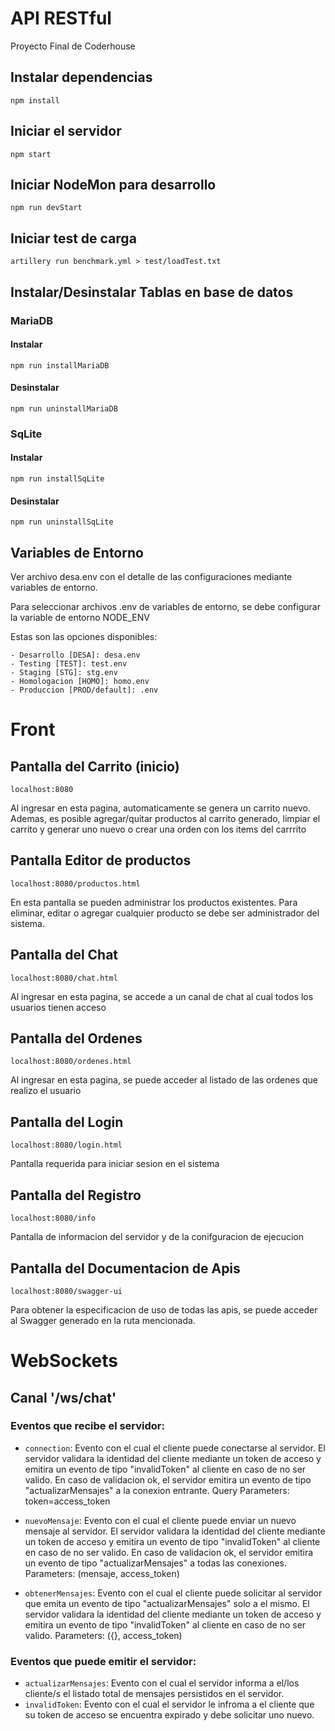 # API RESTful

Proyecto Final de Coderhouse

## Instalar dependencias

    npm install

## Iniciar el servidor

    npm start

## Iniciar NodeMon para desarrollo

    npm run devStart

## Iniciar test de carga

    artillery run benchmark.yml > test/loadTest.txt

## Instalar/Desinstalar Tablas en base de datos

### MariaDB

#### Instalar
    npm run installMariaDB

#### Desinstalar
    npm run uninstallMariaDB

### SqLite

#### Instalar
    npm run installSqLite

#### Desinstalar
    npm run uninstallSqLite

## Variables de Entorno

Ver archivo desa.env con el detalle de las configuraciones mediante variables de entorno.

Para seleccionar archivos .env de variables de entorno, se debe configurar la variable de entorno NODE_ENV

Estas son las opciones disponibles:

    - Desarrollo [DESA]: desa.env
    - Testing [TEST]: test.env
    - Staging [STG]: stg.env
    - Homologacion [HOMO]: homo.env
    - Produccion [PROD/default]: .env
    
# Front

## Pantalla del Carrito (inicio)

`localhost:8080`

Al ingresar en esta pagina, automaticamente se genera un carrito nuevo. Ademas, es posible agregar/quitar productos al carrito generado, limpiar el carrito y generar uno nuevo o crear una orden con los items del carrrito

## Pantalla Editor de productos

`localhost:8080/productos.html`

En esta pantalla se pueden administrar los productos existentes. Para eliminar, editar o agregar cualquier producto se debe ser administrador del sistema.

## Pantalla del Chat

`localhost:8080/chat.html`

Al ingresar en esta pagina, se accede a un canal de chat al cual todos los usuarios tienen acceso

## Pantalla del Ordenes

`localhost:8080/ordenes.html`

Al ingresar en esta pagina, se puede acceder al listado de las ordenes que realizo el usuario

## Pantalla del Login

`localhost:8080/login.html`

Pantalla requerida para iniciar sesion en el sistema

## Pantalla del Registro

`localhost:8080/info`

Pantalla de informacion del servidor y de la conifguracion de ejecucion

## Pantalla del Documentacion de Apis

`localhost:8080/swagger-ui`

Para obtener la especificacion de uso de todas las apis, se puede acceder al Swagger generado en la ruta mencionada.

# WebSockets

## Canal '/ws/chat'

### Eventos que recibe el servidor:

- `connection`: Evento con el cual el cliente puede conectarse al servidor. El servidor validara la identidad del cliente mediante un token de acceso y emitira un evento de tipo "invalidToken" al cliente en caso de no ser valido. En caso de validacion ok, el servidor emitira un evento de tipo "actualizarMensajes" a la conexion entrante.
    Query Parameters: token=access_token

- `nuevoMensaje`: Evento con el cual el cliente puede enviar un nuevo mensaje al servidor. El servidor validara la identidad del cliente mediante un token de acceso y emitira un evento de tipo "invalidToken" al cliente en caso de no ser valido. En caso de validacion ok, el servidor emitira un evento de tipo "actualizarMensajes" a todas las conexiones.
    Parameters: (mensaje, access_token)

- `obtenerMensajes`: Evento con el cual el cliente puede solicitar al servidor que emita un evento de tipo "actualizarMensajes" solo a el mismo. El servidor validara la identidad del cliente mediante un token de acceso y emitira un evento de tipo "invalidToken" al cliente en caso de no ser valido.
    Parameters: ({}, access_token)

### Eventos que puede emitir el servidor:

- `actualizarMensajes`: Evento con el cual el servidor informa a el/los cliente/s el listado total de mensajes persistidos en el servidor.
- `invalidToken`: Evento con el cual el servidor le infroma a el cliente que su token de acceso se encuentra expirado y debe solicitar uno nuevo.